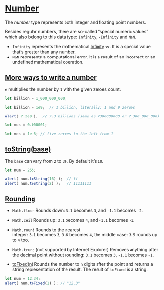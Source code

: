 # [Number](https://javascript.info/number)

The _number_ type represents both integer and floating point numbers.

Besides regular numbers, there are so-called “special numeric values” which also belong to this data type: `Infinity`, `-Infinity` and `NaN`.
- `Infinity` represents the mathematical [Infinity](https://en.wikipedia.org/wiki/Infinity) ∞. It is a special value that’s greater than any number.
- `NaN` represents a computational error. It is a result of an incorrect or an undefined mathematical operation.

## [More ways to write a number](https://javascript.info/number#more-ways-to-write-a-number)

`e` multiplies the number by `1` with the given zeroes count.

```js
let billion = 1_000_000_000;

let billion = 1e9;  // 1 billion, literally: 1 and 9 zeroes

alert( 7.3e9 );  // 7.3 billions (same as 7300000000 or 7_300_000_000)
```

```js
let mсs = 0.000001;

let mcs = 1e-6; // five zeroes to the left from 1
```

## [toString(base)](https://javascript.info/number#tostring-base)

The `base` can vary from `2` to `36`. By default it’s `10`.

```js
let num = 255;

alert( num.toString(16) );  // ff
alert( num.toString(2) );   // 11111111
```


## [Rounding](https://javascript.info/number#rounding)

- `Math.floor`
Rounds down: `3.1` becomes `3`, and `-1.1` becomes `-2`.

- `Math.ceil`
Rounds up: `3.1` becomes `4`, and `-1.1` becomes `-1`.

- `Math.round`
Rounds to the nearest integer: `3.1` becomes `3`, `3.6` becomes `4`, the middle case: `3.5` rounds up to `4` too.

- `Math.trunc` (not supported by Internet Explorer)
Removes anything after the decimal point without rounding: `3.1` becomes `3`, `-1.1` becomes `-1`.

- [toFixed(n)](https://developer.mozilla.org/en-US/docs/Web/JavaScript/Reference/Global_Objects/Number/toFixed)
Rounds the number to `n` digits after the point and returns a string representation of the result.
The result of `toFixed` is a string.

```js
let num = 12.34;
alert( num.toFixed(1) ); // "12.3"
```

